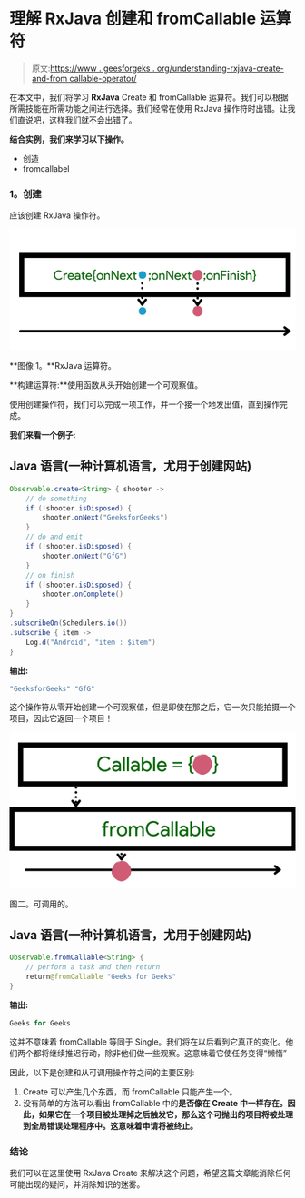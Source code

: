 # 理解 RxJava 创建和 fromCallable 运算符

> 原文:[https://www . geesforgeks . org/understanding-rxjava-create-and-from callable-operator/](https://www.geeksforgeeks.org/understanding-rxjava-create-and-fromcallable-operator/)

在本文中，我们将学习 **RxJava** Create 和 fromCallable 运算符。我们可以根据所需技能在所需功能之间进行选择。我们经常在使用 RxJava 操作符时出错。让我们直说吧，这样我们就不会出错了。

**结合实例，我们来学习以下操作。**

*   创造
*   fromcallabel

### **1。创建**

应该创建 RxJava 操作符。

![](img/762d446eb8516f84169ab1c2ed3e8729.png)

**图像 1。**RxJava 运算符。

**构建运算符:**使用函数从头开始创建一个可观察值。

使用创建操作符，我们可以完成一项工作，并一个接一个地发出值，直到操作完成。

**我们来看一个例子:**

## Java 语言(一种计算机语言，尤用于创建网站)

```java
Observable.create<String> { shooter ->
    // do something
    if (!shooter.isDisposed) {
        shooter.onNext("GeeksforGeeks")
    }
    // do and emit
    if (!shooter.isDisposed) {
        shooter.onNext("GfG")
    }
    // on finish
    if (!shooter.isDisposed) {
        shooter.onComplete()
    }
}
.subscribeOn(Schedulers.io())
.subscribe { item ->
    Log.d("Android", "item : $item")
}
```

**输出:**

```java
"GeeksforGeeks" "GfG"
```

这个操作符从零开始创建一个可观察值，但是即使在那之后，它一次只能拍摄一个项目，因此它返回一个项目！

![](img/3a2727055fb5a749f9b1ea03a9ad17ed.png)

图二。可调用的。

## Java 语言(一种计算机语言，尤用于创建网站)

```java
Observable.fromCallable<String> {
    // perform a task and then return
    return@fromCallable "Geeks for Geeks"
}
```

**输出:**

```java
Geeks for Geeks
```

这并不意味着 fromCallable 等同于 Single。我们将在以后看到它真正的变化。他们两个都将继续推迟行动，除非他们做一些观察。这意味着它使任务变得“懒惰”

因此，以下是创建和从可调用操作符之间的主要区别:

1.  Create 可以产生几个东西，而 fromCallable 只能产生一个。
2.  没有简单的方法可以看出 fromCallable 中的**是否像在 Create 中一样存在。因此，如果它在一个项目被处理掉之后触发它，那么这个可抛出的项目将被处理到全局错误处理程序中。这意味着申请将被终止。**

### 结论

我们可以在这里使用 RxJava Create 来解决这个问题，希望这篇文章能消除任何可能出现的疑问，并消除知识的迷雾。
